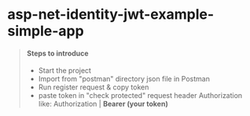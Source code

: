 # asp-net-identity-jwt-example-simple-app


> #### Steps to introduce
>
> - Start the project
> - Import from "postman" directory json file in Postman 
> - Run register request & copy token
> - paste token in "check protected" request header Authorization   like: Authorization | **Bearer (your token)**
